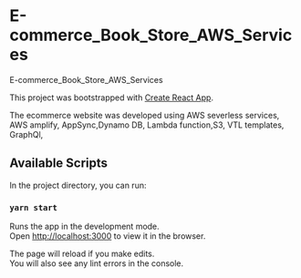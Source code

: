 # E-commerce_Book_Store_AWS_Services
E-commerce_Book_Store_AWS_Services

This project was bootstrapped with [Create React App](https://github.com/facebook/create-react-app).

The ecommerce website was developed using AWS severless services, AWS amplify, AppSync,Dynamo DB, Lambda function,S3, VTL templates, GraphQl,  

## Available Scripts

In the project directory, you can run:

### `yarn start`

Runs the app in the development mode.<br />
Open [http://localhost:3000](http://localhost:3000) to view it in the browser.

The page will reload if you make edits.<br />
You will also see any lint errors in the console.



